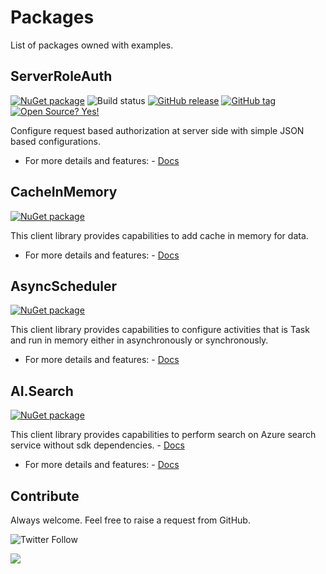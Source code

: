 # Packages
List of packages owned with examples.


## ServerRoleAuth
[![NuGet package](https://img.shields.io/nuget/v/ServerRoleAuth.svg)](https://www.nuget.org/packages/ServerRoleAuth/) ![Build status](https://github.com/ankitvarmait/ServerRoleAuth/workflows/.NET%20Core%20Pack/badge.svg?branch=master)
[![GitHub release](https://img.shields.io/github/release/ankitvarmait/ServerRoleAuth.svg)](https://GitHub.com/ankitvarmait/ServerRoleAuth/releases)
[![GitHub tag](https://img.shields.io/github/tag/ankitvarmait/ServerRoleAuth.svg)](https://GitHub.com/ankitvarmait/ServerRoleAuth/tags/)
[![Open Source? Yes!](https://badgen.net/badge/Open%20Source%20%3F/Yes%21/blue?icon=github)](https://github.com/ankitvarmait/ServerRoleAuth)

Configure request based authorization at server side with simple JSON based configurations.
- For more details and features:
      - [Docs](https://github.com/ankitvarmait/ServerRoleAuth)

## CacheInMemory
[![NuGet package](https://img.shields.io/nuget/v/CacheInMemory.svg)](https://www.nuget.org/packages/CacheInMemory) 

This client library provides capabilities to add cache in memory for data.
- For more details and features:
      - [Docs](https://github.com/ankitvarmait/Packages/blob/main/Doc/CacheInMemory.md)

## AsyncScheduler
[![NuGet package](https://img.shields.io/nuget/v/AsyncScheduler.svg)](https://www.nuget.org/packages/AsyncScheduler) 

This client library provides capabilities to configure activities that is Task and run in memory either in asynchronously or synchronously.

- For more details and features:
      - [Docs](https://github.com/ankitvarmait/Packages/blob/main/Doc/AsyncScheduler.md)

## AI.Search
[![NuGet package](https://img.shields.io/nuget/v/AI.Search.svg)](https://www.nuget.org/packages/AI.Search) 

This client library provides capabilities to perform search on Azure search service without sdk dependencies. 
    - [Docs](https://github.com/ankitvarmait/Packages/blob/main/Doc/AISearch.md)

- For more details and features:
      - [Docs](https://github.com/ankitvarmait/Packages/blob/main/Doc/AsyncScheduler.md)
      
## Contribute
Always welcome. Feel free to raise a request from GitHub.

![Twitter Follow](https://img.shields.io/twitter/follow/AnkitVarmait.svg?label=Follow%20@AnkitVarmait)

 <a href="https://www.linkedin.com/in/ankitvarma">
    <img src="https://img.shields.io/badge/linkedin-%230077B5.svg?&style=for-the-badge&logo=linkedin&logoColor=white" />
 </a>
